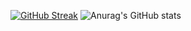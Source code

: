 [![GitHub Streak](http://github-readme-streak-stats.herokuapp.com?user=ahmettakcan&theme=dark&hide_border=true&date_format=%5BY%20%5DM%20j)](https://git.io/streak-stats)
![Anurag's GitHub stats](https://github-readme-stats.vercel.app/api?username=anuraghazra&theme=vision-friendly-dark=true)
